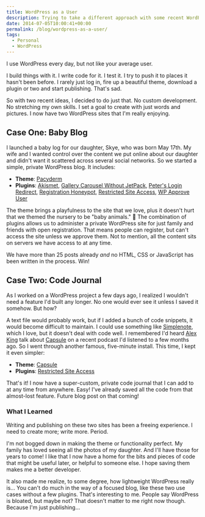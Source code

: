 ```yaml
---
title: WordPress as a User
description: Trying to take a different approach with some recent WordPress sites.
date: 2014-07-05T10:00:41+00:00
permalink: /blog/wordpress-as-a-user/
tags:
  - Personal
  - WordPress
---
```


I use WordPress every day, but not like your average user.

I build things with it. I write code for it. I test it. I try to push it to places it hasn't been before. I rarely just log in, fire up a beautiful theme, download a plugin or two and start publishing. That's sad.

So with two recent ideas, I decided to do just that. No custom development. No stretching my own skills. I set a goal to create with just words and pictures. I now have two WordPress sites that I'm really enjoying.

## Case One: Baby Blog

I launched a baby log for our daughter, Skye, who was born May 17th. My wife and I wanted control over the content we put online about our daughter and didn't want it scattered across several social networks. So we started a simple, private WordPress blog. It includes:

- **Theme**: [Pacyderm](http://carolinethemes.com/2012/07/12/pachyderm/)
- **Plugins**: [Akismet](http://wordpress.org/plugins/akismet/), [Gallery Carousel Without JetPack](http://wordpress.org/plugins/carousel-without-jetpack/), [Peter's Login Redirect](http://wordpress.org/plugins/peters-login-redirect/), [Registration Honeypot](http://wordpress.org/plugins/registration-honeypot/), [Restricted Site Access](http://wordpress.org/plugins/restricted-site-access/), [WP Approve User](http://wordpress.org/plugins/wp-approve-user/)

The theme brings a playfulness to the site that we love, plus it doesn't hurt that we themed the nursery to be "baby animals." 🙂 The combination of plugins allows us to administer a private WordPress site for just family and friends with open registration. That means people can register, but can't access the site unless we approve them. Not to mention, all the content sits on servers we have access to at any time.

We have more than 25 posts already _and_ no HTML, CSS or JavaScript has been written in the process. Win!

## Case Two: Code Journal

As I worked on a WordPress project a few days ago, I realized I wouldn't need a feature I'd built any longer. No one would ever see it unless I saved it somehow. But how?

A text file would probably work, but if I added a bunch of code snippets, it would become difficult to maintain. I could use something like [Simplenote](http://simplenote.com/), which I love, but it doesn't deal with code well. I remembered I'd heard [Alex King](http://alexking.org/) talk about [Capsule](http://crowdfavorite.com/capsule/) on a recent podcast I'd listened to a few months ago. So I went through another famous, five-minute install. This time, I kept it even simpler:

- **Theme**: [Capsule](http://crowdfavorite.com/capsule/)
- **Plugins**: [Restricted Site Access](http://wordpress.org/plugins/restricted-site-access/)

That's it! I now have a super-custom, private code journal that I can add to at any time from anywhere. Easy! I've already saved all the code from that almost-lost feature. Future blog post on that coming!

### What I Learned

Writing and publishing on these two sites has been a freeing experience. I need to create more; write more. Period.

I'm not bogged down in making the theme or functionality perfect. My family has loved seeing all the photos of my daughter. And I'll have those for years to come! I like that I now have a home for the bits and pieces of code that might be useful later, or helpful to someone else. I hope saving them makes me a better developer.

It also made me realize, to some degree, how lightweight WordPress really is… You can't do much in the way of a focused blog, like these two use cases without a few plugins. That's interesting to me. People say WordPress is bloated, but maybe not? That doesn't matter to me right now though. Because I'm just publishing…
